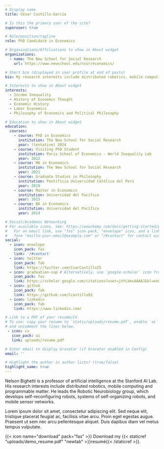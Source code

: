 ```yaml
---
# Display name
title: César Castillo-García

# Is this the primary user of the site?
superuser: true

# Role/position/tagline
role: PhD Candidate in Economics

# Organizations/Affiliations to show in About widget
organizations:
  - name: The New School for Social Research
    url: https://www.newschool.edu/nssr/economics/

# Short bio (displayed in user profile at end of posts)
bio: My research interests include distributed robotics, mobile computing and programmable matter.

# Interests to show in About widget
interests:
  - Income Inequality
  - History of Economic Thought
  - Economic History
  - Labor Economics
  - Philosophy of Economics and Political Philosophy

# Education to show in About widget
education:
  courses:
    - course: PhD in Economics
      institution: The New School for Social Research
      year: (tentative) 2024
    - course: Visiting PhD Student
      institution: Paris School of Economics - World Inequality Lab
      year: 2022
    - course: MA in Economics
      institution: The New School for Social Research
      year: 2021
    - course: Graduate Studies in Philosophy
      institution: Pontificia Universidad Católica del Perú
      year: 2019
    - course: Master in Economics
      institution: Universidad del Pacífico
      year: 2015
    - course: BA in Economics
      institution: Universidad del Pacífico
      year: 2014

# Social/Academic Networking
# For available icons, see: https://wowchemy.com/docs/getting-started/page-builder/#icons
#   For an email link, use "fas" icon pack, "envelope" icon, and a link in the
#   form "mailto:your-email@example.com" or "/#contact" for contact widget.
social:
  - icon: envelope
    icon_pack: fas
    link: '/#contact'
  - icon: twitter
    icon_pack: fab
    link: https://twitter.com/CsarCastillo25
  - icon: graduation-cap # Alternatively, use `google-scholar` icon from `ai` icon pack
    icon_pack: fas
    link: https://scholar.google.com/citations?user=jVYLkmsAAAAJ&hl=en&oi=ao
  - icon: github
    icon_pack: fab
    link: https://github.com/Ccastillo92
  - icon: linkedin
    icon_pack: fab
    link: https://www.linkedin.com/

# Link to a PDF of your resume/CV.
# To use: copy your resume to `static/uploads/resume.pdf`, enable `ai` icons in `params.toml`,
# and uncomment the lines below.
 - icon: cv
   icon_pack: ai
   link: uploads/resume.pdf

# Enter email to display Gravatar (if Gravatar enabled in Config)
email: ''

# Highlight the author in author lists? (true/false)
highlight_name: true
---
```


Nelson Bighetti is a professor of artificial intelligence at the Stanford AI Lab. His research interests include distributed robotics, mobile computing and programmable matter. He leads the Robotic Neurobiology group, which develops self-reconfiguring robots, systems of self-organizing robots, and mobile sensor networks.

Lorem ipsum dolor sit amet, consectetur adipiscing elit. Sed neque elit, tristique placerat feugiat ac, facilisis vitae arcu. Proin eget egestas augue. Praesent ut sem nec arcu pellentesque aliquet. Duis dapibus diam vel metus tempus vulputate.

{{< icon name="download" pack="fas" >}} Download my {{< staticref "uploads/demo_resume.pdf" "newtab" >}}resumé{{< /staticref >}}.
